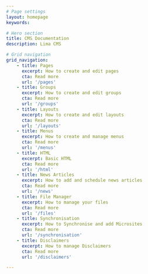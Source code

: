 ```yaml
---
# Page settings
layout: homepage
keywords:

# Hero section
title: CMS Documentation
description: Lima CMS

# Grid navigation
grid_navigation:
    - title: Pages
      excerpt: How to create and edit pages
      cta: Read more
      url: '/pages'
    - title: Groups
      excerpt: How to create and edit groups
      cta: Read more
      url: '/groups'
    - title: Layouts
      excerpt: How to create and edit layouts
      cta: Read more
      url: '/layouts'
    - title: Menus
      excerpt: How to create and manage menus
      cta: Read more
      url: '/menus'
    - title: HTML
      excerpt: Basic HTML
      cta: Read more
      url: '/html'
    - title: News Articles
      excerpt: How to add and schedule news articles
      cta: Read more
      url: '/news'
    - title: File Manager
      excerpt: How to manage your files
      cta: Read more
      url: '/files' 
    - title: Synchronisation
      excerpt: How to Synchronise and add Microsites
      cta: Read more
      url: '/synchronisation'
    - title: Disclaimers
      excerpt: How to manage Disclaimers
      cta: Read more
      url: '/disclaimers'

---
```

